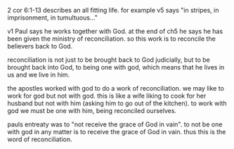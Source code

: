 2 cor 6:1-13 describes an all fitting life. for example v5 says "in stripes, in imprisonment, in tumultuous..."

v1 Paul says he works together with God. at the end of ch5 he says he has been given the ministry of reconciliation. so this work is to reconcile the believers back to God.

reconciliation is not just to be brought back to God judicially, but to be brought back into God, to being one with god, which means that he lives in us and we live in him.

the apostles worked with god to do a work of reconciliation. we may like to work for god but not with god. this is like a wife liking to cook for her husband but not with him (asking him to go out of the kitchen). to work with god we must be one with him, being reconciled ourselves.

pauls entreaty was to "not receive the grace of God in vain". to not be one with god in any matter is to receive the grace of God in vain. thus this is the word of reconciliation.
